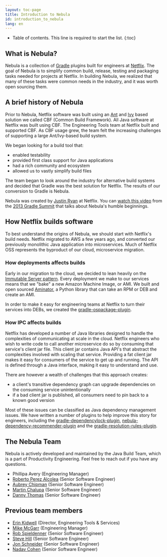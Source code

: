 ```yaml
---
layout: toc-page
title: Introduction to Nebula
id: introduction_to_nebula
lang: en
---
```


* Table of contents. This line is required to start the list.
{:toc}

## What is Nebula?

Nebula is a collection of [Gradle](http://gradle.org/) plugins built for engineers at [Netflix](http://jobs.netflix.com). The goal of Nebula is to simplify common build, release, testing and packaging tasks needed for projects at Netflix. In building Nebula, we realized that many of these tasks were common needs in the industry, and it was worth open sourcing them.

## A brief history of Nebula

Prior to Nebula, Netflix software was built using an [Ant](http://ant.apache.org/) and [Ivy](http://ant.apache.org/ivy/) based solution we called CBF (Common Build Framework). All Java software at Netflix was built using CBF. The Engineering Tools team at Netflix built and supported CBF. As CBF usage grew, the team felt the increasing challenges of supporting a large Ant/Ivy-based build system.

We began looking for a build tool that:

- enabled testability
- provided first class support for Java applications
- had a rich community and ecosystem
- allowed us to vastly simplify build files

The team began to look around the industry for alternative build systems and decided that Gradle was the best solution for Netflix. The results of our conversion to Gradle is Nebula.

Nebula was created by [Justin Ryan](https://twitter.com/quidryan) at Netflix. You can [watch this video](https://www.youtube.com/watch?v=iRwJrvj_hKw) from the [2013 Gradle Summit](http://gradlesummit.com/conference/santa_clara/2013/06/home) that talks about Nebula's humble beginnings.

## How Netflix builds software

To best understand the origins of Nebula, we should start with Netflix's build needs. Netflix migrated to AWS a few years ago, and converted our previously monolithic Java application into microservices. Much of Netflix OSS represents the byproduct of our cloud, microservice migration.

### How deployments affects builds

Early in our migration to the cloud, we decided to lean heavily on the [Immutable Server pattern](http://martinfowler.com/bliki/ImmutableServer.html). Every deployment we make to our services means that we "bake" a new Amazon Machine Image, or AMI. We built and open sourced [Aminator](https://github.com/Netflix/aminator), a Python library that can take an RPM or DEB and create an AMI.

In order to make it easy for engineering teams at Netflix to turn their services into DEBs, we created the [gradle-ospackage-plugin](https://github.com/nebula-plugins/gradle-ospackage-plugin).

### How IPC affects builds

Netflix has developed a number of Java libraries designed to handle the complexities of communicating at scale in the cloud. Netflix engineers who wish to write code to call another microservice do so by consuming that service's client jar file. This client jar contains Java API's that abstract the complexities involved with scaling that service. Providing a fat client jar makes it easy for consumers of the service to get up and running. The API is defined through a Java interface, making it easy to understand and use.

There are however a wealth of challenges that this approach creates:

- a client's transitive dependency graph can upgrade dependencies on the consuming service unintentionally
- if a bad client jar is published, all consumers need to pin back to a known good version

Most of these issues can be classified as Java dependency management issues. We have written a number of plugins to help improve this story for engineers, including the [gradle-dependencylock-plugin](https://github.com/nebula-plugins/gradle-dependency-lock-plugin), [nebula-dependency-recommender-plugin](https://github.com/nebula-plugins/nebula-dependency-recommender-plugin) and the [gradle-resolution-rules-plugin](https://github.com/nebula-plugins/gradle-resolution-rules-plugin).

## The Nebula Team

Nebula is actively developed and maintained by the Java Build Team, which is a part of Productivity Engineering. Feel free to reach out if you have any questions.

- Phillipa Avery (Engineering Manager)
- [Roberto Perez Alcolea](https://twitter.com/rpalcolea) (Senior Software Engineer)
- [Aubrey Chipman](https://twitter.com/AubreyChipman) (Senior Software Engineer)
- [Martin Chalupa](https://twitter.com/chalimartines) (Senior Software Engineer)
- [Danny Thomas](https://twitter.com/dannythomas) (Senior Software Engineer)

## Previous team members

- [Erin Kidwell](https://twitter.com/erinmkidwell) (Director, Engineering Tools & Services)
- [Mike McGarr](https://twitter.com/SonOfGarr) (Engineering Manager)
- [Rob Spieldenner](https://twitter.com/robspieldenner) (Senior Software Engineer)
- [Steve Hill](https://twitter.com/sghill) (Senior Software Engineer)
- [Jon Schneider](https://twitter.com/jon_k_schneider) (Senior Software Engineer)
- [Nadav Cohen](https://twitter.com/nadavc) (Senior Software Engineer)
